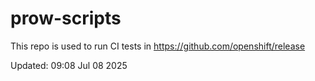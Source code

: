 # prow-scripts

This repo is used to run CI tests in https://github.com/openshift/release

Updated: 09:08 Jul 08 2025

